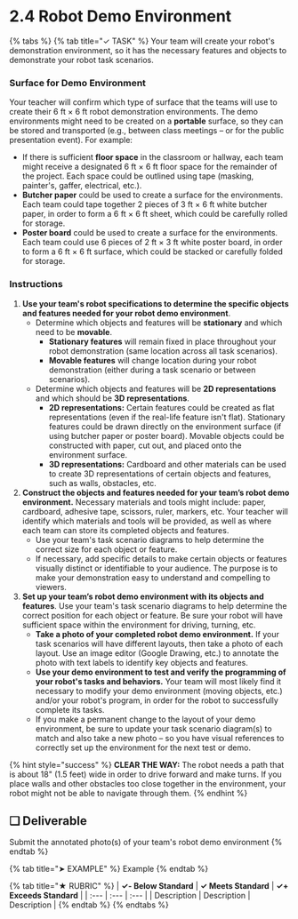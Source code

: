 # 2.4 Robot Demo Environment

{% tabs %}
{% tab title="✓ TASK" %}
Your team will create your robot's demonstration environment, so it has the necessary features and objects to demonstrate your robot task scenarios.

### Surface for Demo Environment

Your teacher will confirm which type of surface that the teams will use to create their 6 ft × 6 ft robot demonstration environments. The demo environments might need to be created on a **portable** surface, so they can be stored and transported \(e.g., between class meetings – or for the public presentation event\). For example:

* If there is sufficient **floor space** in the classroom or hallway, each team might receive a designated 6 ft × 6 ft floor space for the remainder of the project. Each space could be outlined using tape \(masking, painter's, gaffer, electrical, etc.\).
* **Butcher paper** could be used to create a surface for the environments. Each team could tape together 2 pieces of 3 ft × 6 ft white butcher paper, in order to form a 6 ft × 6 ft sheet, which could be carefully rolled for storage.
* **Poster board** could be used to create a surface for the environments. Each team could use 6 pieces of 2 ft × 3 ft white poster board, in order to form a 6 ft × 6 ft surface, which could be stacked or carefully folded for storage.

### Instructions

1. **Use your team's robot specifications to determine the specific objects and features needed for your robot demo environment**.
   * Determine which objects and features will be **stationary** and which need to be **movable**.
     * **Stationary features** will remain fixed in place throughout your robot demonstration \(same location across all task scenarios\).
     * **Movable features** will change location during your robot demonstration \(either during a task scenario or between scenarios\).
   * Determine which objects and features will be **2D representations** and which should be **3D representations**.
     * **2D representations:**  Certain features could be created as flat representations \(even if the real-life feature isn't flat\). Stationary features could be drawn directly on the environment surface \(if using butcher paper or poster board\). Movable objects could be constructed with paper, cut out, and placed onto the environment surface.
     * **3D representations:**  Cardboard and other materials can be used to create 3D representations of certain objects and features, such as walls, obstacles, etc.
2. **Construct the objects and features needed for your team’s robot demo environment.** Necessary materials and tools might include:  paper, cardboard, adhesive tape, scissors, ruler, markers, etc. Your teacher will identify which materials and tools will be provided, as well as where each team can store its completed objects and features.
   * Use your team's task scenario diagrams to help determine the correct size for each object or feature.
   * If necessary, add specific details to make certain objects or features visually distinct or identifiable to your audience. The purpose is to make your demonstration easy to understand and compelling to viewers.
3. **Set up your team’s robot demo environment with its objects and features**. Use your team's task scenario diagrams to help determine the correct position for each object or feature. Be sure your robot will have sufficient space within the environment for driving, turning, etc.
   * **Take a photo of your completed robot demo environment.** If your task scenarios will have different layouts, then take a photo of each layout. Use an image editor \(Google Drawing, etc.\) to annotate the photo with text labels to identify key objects and features.
   * **Use your demo environment to test and verify the programming of your robot's tasks and behaviors.** Your team will most likely find it necessary to modify your demo environment \(moving objects, etc.\) and/or your robot's program, in order for the robot to successfully complete its tasks.
   * If you make a permanent change to the layout of your demo environment, be sure to update your task scenario diagram\(s\) to match and also take a new photo – so you have visual references to correctly set up the environment for the next test or demo.

{% hint style="success" %}
**CLEAR THE WAY:** The robot needs a path that is about 18" \(1.5 feet\) wide in order to drive forward and make turns. If you place walls and other obstacles too close together in the environment, your robot might not be able to navigate through them.
{% endhint %}

## **❏ Deliverable**

Submit the annotated photo\(s\) of your team's robot demo environment
{% endtab %}

{% tab title="➤ EXAMPLE" %}
Example
{% endtab %}

{% tab title="★ RUBRIC" %}
| **✓- Below Standard** | **✓ Meets Standard** | **✓+ Exceeds Standard** |
| :--- | :--- | :--- |
| Description | Description | Description |
{% endtab %}
{% endtabs %}

